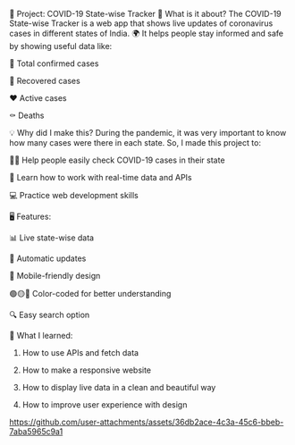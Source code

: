 🦠 Project: COVID-19 State-wise Tracker
📌 What is it about?
The COVID-19 State-wise Tracker is a web app that shows live updates of coronavirus cases in different states of India. 🌍 It helps people stay informed and safe by showing useful data like:

🧾 Total confirmed cases

💉 Recovered cases

❤️ Active cases

⚰️ Deaths

💡 Why did I make this?
During the pandemic, it was very important to know how many cases were there in each state. So, I made this project to:

🕵️‍♀️ Help people easily check COVID-19 cases in their state

🧠 Learn how to work with real-time data and APIs

💻 Practice web development skills

🖥️ Features:

📊 Live state-wise data

🔄 Automatic updates

📱 Mobile-friendly design

🟢🟡🔴 Color-coded for better understanding

🔍 Easy search option

🧠 What I learned:
1. How to use APIs and fetch data

2. How to make a responsive website

3. How to display live data in a clean and beautiful way

4. How to improve user experience with design

https://github.com/user-attachments/assets/36db2ace-4c3a-45c6-bbeb-7aba5965c9a1
